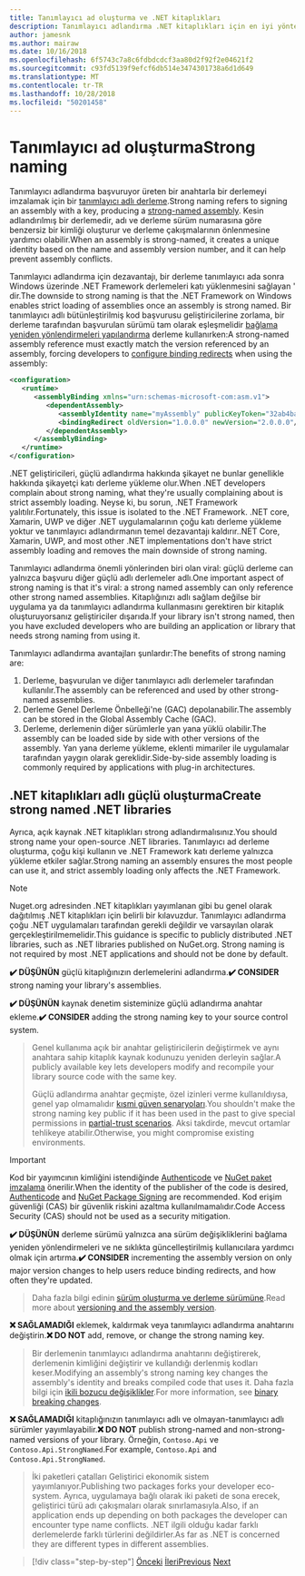 ```yaml
---
title: Tanımlayıcı ad oluşturma ve .NET kitaplıkları
description: Tanımlayıcı adlandırma .NET kitaplıkları için en iyi yöntem önerileri.
author: jamesnk
ms.author: mairaw
ms.date: 10/16/2018
ms.openlocfilehash: 6f5743c7a8c6fdbdcdcf3aa80d2f92f2e04621f2
ms.sourcegitcommit: c93fd5139f9efcf6db514e3474301738a6d1d649
ms.translationtype: MT
ms.contentlocale: tr-TR
ms.lasthandoff: 10/28/2018
ms.locfileid: "50201458"
---
```

# <a name="strong-naming"></a><span data-ttu-id="f07b2-103">Tanımlayıcı ad oluşturma</span><span class="sxs-lookup"><span data-stu-id="f07b2-103">Strong naming</span></span>

<span data-ttu-id="f07b2-104">Tanımlayıcı adlandırma başvuruyor üreten bir anahtarla bir derlemeyi imzalamak için bir [tanımlayıcı adlı derleme](../../framework/app-domains/strong-named-assemblies.md).</span><span class="sxs-lookup"><span data-stu-id="f07b2-104">Strong naming refers to signing an assembly with a key, producing a [strong-named assembly](../../framework/app-domains/strong-named-assemblies.md).</span></span> <span data-ttu-id="f07b2-105">Kesin adlandırılmış bir derlemedir, adı ve derleme sürüm numarasına göre benzersiz bir kimliği oluşturur ve derleme çakışmalarının önlenmesine yardımcı olabilir.</span><span class="sxs-lookup"><span data-stu-id="f07b2-105">When an assembly is strong-named, it creates a unique identity based on the name and assembly version number, and it can help prevent assembly conflicts.</span></span>

<span data-ttu-id="f07b2-106">Tanımlayıcı adlandırma için dezavantajı, bir derleme tanımlayıcı ada sonra Windows üzerinde .NET Framework derlemeleri katı yüklenmesini sağlayan ' dir.</span><span class="sxs-lookup"><span data-stu-id="f07b2-106">The downside to strong naming is that the .NET Framework on Windows enables strict loading of assemblies once an assembly is strong named.</span></span> <span data-ttu-id="f07b2-107">Bir tanımlayıcı adlı bütünleştirilmiş kod başvurusu geliştiricilerine zorlama, bir derleme tarafından başvurulan sürümü tam olarak eşleşmelidir [bağlama yeniden yönlendirmeleri yapılandırma](../../framework/configure-apps/redirect-assembly-versions.md) derleme kullanırken:</span><span class="sxs-lookup"><span data-stu-id="f07b2-107">A strong-named assembly reference must exactly match the version referenced by an assembly, forcing developers to [configure binding redirects](../../framework/configure-apps/redirect-assembly-versions.md) when using the assembly:</span></span>

```xml
<configuration>
   <runtime>
      <assemblyBinding xmlns="urn:schemas-microsoft-com:asm.v1">
         <dependentAssembly>
            <assemblyIdentity name="myAssembly" publicKeyToken="32ab4ba45e0a69a1" culture="neutral" />
            <bindingRedirect oldVersion="1.0.0.0" newVersion="2.0.0.0"/>
         </dependentAssembly>
      </assemblyBinding>
   </runtime>
</configuration>
```

<span data-ttu-id="f07b2-108">.NET geliştiricileri, güçlü adlandırma hakkında şikayet ne bunlar genellikle hakkında şikayetçi katı derleme yükleme olur.</span><span class="sxs-lookup"><span data-stu-id="f07b2-108">When .NET developers complain about strong naming, what they're usually complaining about is strict assembly loading.</span></span> <span data-ttu-id="f07b2-109">Neyse ki, bu sorun, .NET Framework yalıtılır.</span><span class="sxs-lookup"><span data-stu-id="f07b2-109">Fortunately, this issue is isolated to the .NET Framework.</span></span> <span data-ttu-id="f07b2-110">.NET core, Xamarin, UWP ve diğer .NET uygulamalarının çoğu katı derleme yükleme yoktur ve tanımlayıcı adlandırmanın temel dezavantajı kaldırır.</span><span class="sxs-lookup"><span data-stu-id="f07b2-110">.NET Core, Xamarin, UWP, and most other .NET implementations don't have strict assembly loading and removes the main downside of strong naming.</span></span>

<span data-ttu-id="f07b2-111">Tanımlayıcı adlandırma önemli yönlerinden biri olan viral: güçlü derleme can yalnızca başvuru diğer güçlü adlı derlemeler adlı.</span><span class="sxs-lookup"><span data-stu-id="f07b2-111">One important aspect of strong naming is that it's viral: a strong named assembly can only reference other strong named assemblies.</span></span> <span data-ttu-id="f07b2-112">Kitaplığınızı adlı sağlam değilse bir uygulama ya da tanımlayıcı adlandırma kullanmasını gerektiren bir kitaplık oluşturuyorsanız geliştiriciler dışarıda.</span><span class="sxs-lookup"><span data-stu-id="f07b2-112">If your library isn't strong named, then you have excluded developers who are building an application or library that needs strong naming from using it.</span></span>

<span data-ttu-id="f07b2-113">Tanımlayıcı adlandırma avantajları şunlardır:</span><span class="sxs-lookup"><span data-stu-id="f07b2-113">The benefits of strong naming are:</span></span>

1. <span data-ttu-id="f07b2-114">Derleme, başvurulan ve diğer tanımlayıcı adlı derlemeler tarafından kullanılır.</span><span class="sxs-lookup"><span data-stu-id="f07b2-114">The assembly can be referenced and used by other strong-named assemblies.</span></span>
2. <span data-ttu-id="f07b2-115">Derleme Genel Derleme Önbelleği'ne (GAC) depolanabilir.</span><span class="sxs-lookup"><span data-stu-id="f07b2-115">The assembly can be stored in the Global Assembly Cache (GAC).</span></span>
3. <span data-ttu-id="f07b2-116">Derleme, derlemenin diğer sürümlerle yan yana yüklü olabilir.</span><span class="sxs-lookup"><span data-stu-id="f07b2-116">The assembly can be loaded side by side with other versions of the assembly.</span></span> <span data-ttu-id="f07b2-117">Yan yana derleme yükleme, eklenti mimariler ile uygulamalar tarafından yaygın olarak gereklidir.</span><span class="sxs-lookup"><span data-stu-id="f07b2-117">Side-by-side assembly loading is commonly required by applications with plug-in architectures.</span></span>

## <a name="create-strong-named-net-libraries"></a><span data-ttu-id="f07b2-118">.NET kitaplıkları adlı güçlü oluşturma</span><span class="sxs-lookup"><span data-stu-id="f07b2-118">Create strong named .NET libraries</span></span>

<span data-ttu-id="f07b2-119">Ayrıca, açık kaynak .NET kitaplıkları strong adlandırmalısınız.</span><span class="sxs-lookup"><span data-stu-id="f07b2-119">You should strong name your open-source .NET libraries.</span></span> <span data-ttu-id="f07b2-120">Tanımlayıcı ad derleme oluşturma, çoğu kişi kullanın ve .NET Framework katı derleme yalnızca yükleme etkiler sağlar.</span><span class="sxs-lookup"><span data-stu-id="f07b2-120">Strong naming an assembly ensures the most people can use it, and strict assembly loading only affects the .NET Framework.</span></span>

> [!NOTE]
> <span data-ttu-id="f07b2-121">Nuget.org adresinden .NET kitaplıkları yayımlanan gibi bu genel olarak dağıtılmış .NET kitaplıkları için belirli bir kılavuzdur. Tanımlayıcı adlandırma çoğu .NET uygulamaları tarafından gerekli değildir ve varsayılan olarak gerçekleştirilmemelidir.</span><span class="sxs-lookup"><span data-stu-id="f07b2-121">This guidance is specific to publicly distributed .NET libraries, such as .NET libraries published on NuGet.org. Strong naming is not required by most .NET applications and should not be done by default.</span></span>

<span data-ttu-id="f07b2-122">**✔️ DÜŞÜNÜN** güçlü kitaplığınızın derlemelerini adlandırma.</span><span class="sxs-lookup"><span data-stu-id="f07b2-122">**✔️ CONSIDER** strong naming your library's assemblies.</span></span>

<span data-ttu-id="f07b2-123">**✔️ DÜŞÜNÜN** kaynak denetim sisteminize güçlü adlandırma anahtar ekleme.</span><span class="sxs-lookup"><span data-stu-id="f07b2-123">**✔️ CONSIDER** adding the strong naming key to your source control system.</span></span>

> <span data-ttu-id="f07b2-124">Genel kullanıma açık bir anahtar geliştiricilerin değiştirmek ve aynı anahtara sahip kitaplık kaynak kodunuzu yeniden derleyin sağlar.</span><span class="sxs-lookup"><span data-stu-id="f07b2-124">A publicly available key lets developers modify and recompile your library source code with the same key.</span></span>
> 
> <span data-ttu-id="f07b2-125">Güçlü adlandırma anahtar geçmişte, özel izinleri verme kullanıldıysa, genel yap olmamalıdır [kısmi güven senaryoları](/dotnet/framework/misc/using-libraries-from-partially-trusted-code).</span><span class="sxs-lookup"><span data-stu-id="f07b2-125">You shouldn't make the strong naming key public if it has been used in the past to give special permissions in [partial-trust scenarios](/dotnet/framework/misc/using-libraries-from-partially-trusted-code).</span></span> <span data-ttu-id="f07b2-126">Aksi takdirde, mevcut ortamlar tehlikeye atabilir.</span><span class="sxs-lookup"><span data-stu-id="f07b2-126">Otherwise, you might compromise existing environments.</span></span>

> [!IMPORTANT]
> <span data-ttu-id="f07b2-127">Kod bir yayımcının kimliğini istendiğinde [Authenticode](/windows-hardware/drivers/install/authenticode) ve [NuGet paket imzalama](/nuget/create-packages/sign-a-package) önerilir.</span><span class="sxs-lookup"><span data-stu-id="f07b2-127">When the identity of the publisher of the code is desired, [Authenticode](/windows-hardware/drivers/install/authenticode) and [NuGet Package Signing](/nuget/create-packages/sign-a-package) are recommended.</span></span> <span data-ttu-id="f07b2-128">Kod erişim güvenliği (CAS) bir güvenlik riskini azaltma kullanılmamalıdır.</span><span class="sxs-lookup"><span data-stu-id="f07b2-128">Code Access Security (CAS) should not be used as a security mitigation.</span></span>

<span data-ttu-id="f07b2-129">**✔️ DÜŞÜNÜN** derleme sürümü yalnızca ana sürüm değişikliklerini bağlama yeniden yönlendirmeleri ve ne sıklıkta güncelleştirilmiş kullanıcılara yardımcı olmak için artırma.</span><span class="sxs-lookup"><span data-stu-id="f07b2-129">**✔️ CONSIDER** incrementing the assembly version on only major version changes to help users reduce binding redirects, and how often they're updated.</span></span>

> <span data-ttu-id="f07b2-130">Daha fazla bilgi edinin [sürüm oluşturma ve derleme sürümüne](./versioning.md#assembly-version).</span><span class="sxs-lookup"><span data-stu-id="f07b2-130">Read more about [versioning and the assembly version](./versioning.md#assembly-version).</span></span>

<span data-ttu-id="f07b2-131">**❌ SAĞLAMADIĞI** eklemek, kaldırmak veya tanımlayıcı adlandırma anahtarını değiştirin.</span><span class="sxs-lookup"><span data-stu-id="f07b2-131">**❌ DO NOT** add, remove, or change the strong naming key.</span></span>

> <span data-ttu-id="f07b2-132">Bir derlemenin tanımlayıcı adlandırma anahtarını değiştirerek, derlemenin kimliğini değiştirir ve kullandığı derlenmiş kodları keser.</span><span class="sxs-lookup"><span data-stu-id="f07b2-132">Modifying an assembly's strong naming key changes the assembly's identity and breaks compiled code that uses it.</span></span> <span data-ttu-id="f07b2-133">Daha fazla bilgi için [ikili bozucu değişiklikler](./breaking-changes.md#binary-breaking-change).</span><span class="sxs-lookup"><span data-stu-id="f07b2-133">For more information, see [binary breaking changes](./breaking-changes.md#binary-breaking-change).</span></span>

<span data-ttu-id="f07b2-134">**❌ SAĞLAMADIĞI** kitaplığınızın tanımlayıcı adlı ve olmayan-tanımlayıcı adlı sürümler yayımlayabilir.</span><span class="sxs-lookup"><span data-stu-id="f07b2-134">**❌ DO NOT** publish strong-named and non-strong-named versions of your library.</span></span> <span data-ttu-id="f07b2-135">Örneğin, `Contoso.Api` ve `Contoso.Api.StrongNamed`.</span><span class="sxs-lookup"><span data-stu-id="f07b2-135">For example, `Contoso.Api` and `Contoso.Api.StrongNamed`.</span></span>

> <span data-ttu-id="f07b2-136">İki paketleri çatalları Geliştirici ekonomik sistem yayımlanıyor.</span><span class="sxs-lookup"><span data-stu-id="f07b2-136">Publishing two packages forks your developer eco-system.</span></span> <span data-ttu-id="f07b2-137">Ayrıca, uygulamaya bağlı olarak iki paketi de sona erecek, geliştirici türü adı çakışmaları olarak sınırlamasıyla.</span><span class="sxs-lookup"><span data-stu-id="f07b2-137">Also, if an application ends up depending on both packages the developer can encounter type name conflicts.</span></span> <span data-ttu-id="f07b2-138">.NET ilgili olduğu kadar farklı derlemelerde farklı türlerini değildirler.</span><span class="sxs-lookup"><span data-stu-id="f07b2-138">As far as .NET is concerned they are different types in different assemblies.</span></span>

>[!div class="step-by-step"]
<span data-ttu-id="f07b2-139">[Önceki](./cross-platform-targeting.md)
[İleri](./nuget.md)</span><span class="sxs-lookup"><span data-stu-id="f07b2-139">[Previous](./cross-platform-targeting.md)
[Next](./nuget.md)</span></span>
